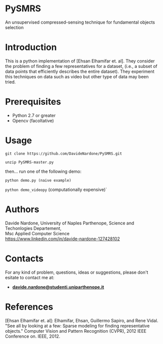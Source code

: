 # PySMRS
An unsupervised compressed-sensing technique for fundamental objects selection

# Introduction

This is a python implementation of [Ehsan Elhamifar et. al]. They consider the problem of finding a few representatives for a dataset, (i.e., a subset of data points that efficiently
describes the entire dataset). They experiment this techniques on data such as video but other type of data may been tried. 


# Prerequisites

  - Python 2.7 or greater <br>
  - Opencv (facoltative)
  
# Usage

`git clone https://github.com/DavideNardone/PySMRS.git` <br>

`unzip PySMRS-master.py`

then... run one of the following demo:

`python demo.py (naive example)` <br>

`python demo_videopy` (computationally expensive)`

# Authors

Davide Nardone, University of Naples Parthenope, Science and Techonlogies Departement,<br> Msc Applied Computer Science <br/>
https://www.linkedin.com/in/davide-nardone-127428102

# Contacts

For any kind of problem, questions, ideas or suggestions, please don't esitate to contact me at: 
- **davide.nardone@studenti.uniparthenope.it**

# References

[Ehsan Elhamifar et. al]: Elhamifar, Ehsan, Guillermo Sapiro, and Rene Vidal. "See all by looking at a few: Sparse modeling for finding representative objects." Computer Vision and Pattern Recognition (CVPR), 2012 IEEE Conference on. IEEE, 2012.
